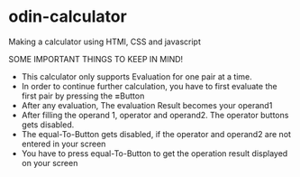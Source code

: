 # odin-calculator
Making a calculator using HTMl, CSS and javascript
<p>SOME IMPORTANT THINGS TO KEEP IN MIND!</p>
<ul>
<li>This calculator only supports Evaluation for one pair at a time.</li>
<li>In order to continue further calculation, you have to first evaluate the first  pair by pressing the <strong>=</strong>Button</li>
<li>After any evaluation, The evaluation Result becomes your operand1</li>
<li>After filling the operand 1, operator and operand2. The operator buttons gets disabled. </li>
<li>The equal-To-Button gets disabled, if the operator and operand2 are not entered in your screen</li>
<li>You have to press equal-To-Button to get  the operation result displayed on your screen</li>
</ul>

